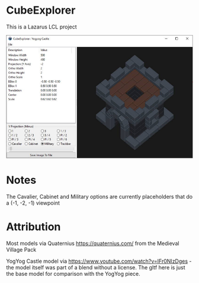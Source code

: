 # CubeExplorer

This is a Lazarus LCL project

![](tests/application.jpg)



# Notes

The Cavalier, Cabinet and Military options are currently placeholders that do a (-1, -2, -1) viewpoint

# Attribution

Most models via Quaternius https://quaternius.com/ from the Medieval Village Pack

YogYog Castle model via https://www.youtube.com/watch?v=IFr0NIzDges - the model itself was part of a blend without a license. The gltf here is just the base model for comparison with the YogYog piece.